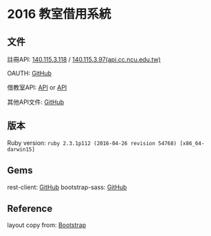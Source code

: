 # 2016 教室借用系統


## 文件

註冊API: [140.115.3.118](http://140.115.3.188:8080/manage) / [140.115.3.97(api.cc.ncu.edu.tw)](https://api.cc.ncu.edu.tw/manage/)

OAUTH: [GitHub](https://github.com/NCU-CC/API-Documentation/tree/master/oauth-service)

借教室API: [API](http://tatsujin.m.candytan.org/facility/doc/) or [API](http://tatsujin.asia/facility/doc/)

其他API文件: [GitHub](https://github.com/NCU-CC/API-Documentation)

## 版本

Ruby version: `ruby 2.3.1p112 (2016-04-26 revision 54768) [x86_64-darwin15]`

## Gems

rest-client: [GitHub](https://github.com/rest-client/rest-client)
bootstrap-sass: [GitHub](https://github.com/twbs/bootstrap-sass)

## Reference

layout copy from: [Bootstrap](http://getbootstrap.com/examples/starter-template/)
